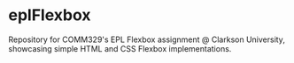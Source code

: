 # eplFlexbox
Repository for COMM329's EPL Flexbox assignment @ Clarkson University, showcasing simple HTML and CSS Flexbox implementations. 
